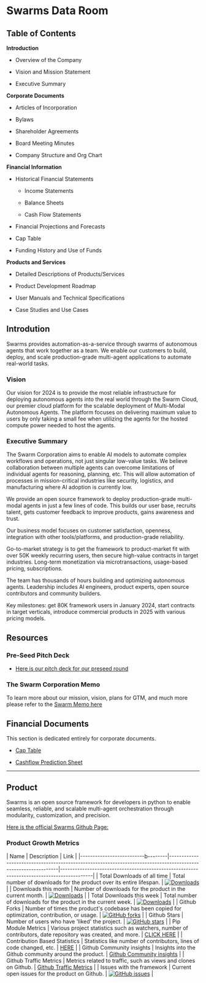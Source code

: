 # Swarms Data Room

## Table of Contents

**Introduction**

- Overview of the Company

- Vision and Mission Statement

- Executive Summary

**Corporate Documents**

- Articles of Incorporation

- Bylaws

- Shareholder Agreements

- Board Meeting Minutes

- Company Structure and Org Chart

**Financial Information**

- Historical Financial Statements
  
  - Income Statements

  - Balance Sheets

  - Cash Flow Statements

- Financial Projections and Forecasts

- Cap Table

- Funding History and Use of Funds

**Products and Services**

- Detailed Descriptions of Products/Services

- Product Development Roadmap

- User Manuals and Technical Specifications

- Case Studies and Use Cases


## **Introdution**
Swarms provides automation-as-a-service through swarms of autonomous agents that work together as a team. We enable our customers to build, deploy, and scale production-grade multi-agent applications to automate real-world tasks.

### **Vision**
Our vision for 2024 is to provide the most reliable infrastructure for deploying autonomous agents into the real world through the Swarm Cloud, our premier cloud platform for the scalable deployment of Multi-Modal Autonomous Agents. The platform focuses on delivering maximum value to users by only taking a small fee when utilizing the agents for the hosted compute power needed to host the agents.

### **Executive Summary**
The Swarm Corporation aims to enable AI models to automate complex workflows and operations, not just singular low-value tasks. We believe collaboration between multiple agents can overcome limitations of individual agents for reasoning, planning, etc. This will allow automation of processes in mission-critical industries like security, logistics, and manufacturing where AI adoption is currently low.  

We provide an open source framework to deploy production-grade multi-modal agents in just a few lines of code. This builds our user base, recruits talent, gets customer feedback to improve products, gains awareness and trust.

Our business model focuses on customer satisfaction, openness, integration with other tools/platforms, and production-grade reliability. 

Go-to-market strategy is to get the framework to product-market fit with over 50K weekly recurring users, then secure high-value contracts in target industries. Long-term monetization via microtransactions, usage-based pricing, subscriptions.

The team has thousands of hours building and optimizing autonomous agents. Leadership includes AI engineers, product experts, open source contributors and community builders.

Key milestones: get 80K framework users in January 2024, start contracts in target verticals, introduce commercial products in 2025 with various pricing models.

## Resources
### **Pre-Seed Pitch Deck** 
- [Here is our pitch deck for our preseed round](https://drive.google.com/file/d/1c76gK5UIdrfN4JOSpSlvVBEOpzR9emWc/view?usp=sharing)

### **The Swarm Corporation Memo**
To learn more about our mission, vision, plans for GTM, and much more please refer to the [Swarm Memo here](https://docs.google.com/document/d/1hS_nv_lFjCqLfnJBoF6ULY9roTbSgSuCkvXvSUSc7Lo/edit?usp=sharing)




## **Financial Documents**
This section is dedicated entirely for corporate documents.

- [Cap Table](https://docs.google.com/spreadsheets/d/1wuTWbfhYaY5Xp6nSQ9R0wDtSpwSS9coHxsjKd0UbIDc/edit?usp=sharing)

- [Cashflow Prediction Sheet](https://docs.google.com/spreadsheets/d/1HQEHCIXXMHajXMl5sj8MEfcQtWfOnD7GjHtNiocpD60/edit?usp=sharing)


------

## **Product**
Swarms is an open source framework for developers in python to enable seamless, reliable, and scalable multi-agent orchestration through modularity, customization, and precision.

[Here is the official Swarms Github Page:](https://github.com/kyegomez/swarms)

### Product Growth Metrics

| Name                             | Description                                                                                                   | Link                                                                                      |
|--------------------------b--------|---------------------------------------------------------------------------------------------------------------|-------------------------------------------------------------------------------------------|
| Total Downloads of all time      | Total number of downloads for the product over its entire lifespan.                                           | [![Downloads](https://static.pepy.tech/badge/swarms)](https://pepy.tech/project/swarms)   |
| Downloads this month             | Number of downloads for the product in the current month.                                                     | [![Downloads](https://static.pepy.tech/badge/swarms/month)](https://pepy.tech/project/swarms) |
| Total Downloads this week        | Total number of downloads for the product in the current week.                                                | [![Downloads](https://static.pepy.tech/badge/swarms/week)](https://pepy.tech/project/swarms) |
| Github Forks                     | Number of times the product's codebase has been copied for optimization, contribution, or usage.              | [![GitHub forks](https://img.shields.io/github/forks/kyegomez/swarms)](https://github.com/kyegomez/swarms/network) |
| Github Stars                     | Number of users who have 'liked' the project.                                                                 | [![GitHub stars](https://img.shields.io/github/stars/kyegomez/swarms)](https://github.com/kyegomez/swarms/stargazers) |
| Pip Module Metrics               | Various project statistics such as watchers, number of contributors, date repository was created, and more.   | [CLICK HERE](https://libraries.io/github/kyegomez/swarms)                                |
| Contribution Based Statistics    | Statistics like number of contributors, lines of code changed, etc.                                           | [HERE](https://github.com/kyegomez/swarms/graphs/contributors)                           |
| Github Community insights        | Insights into the Github community around the product.                                                        | [Github Community insights](https://github.com/kyegomez/swarms/graphs/community)         |
| Github Traffic Metrics           | Metrics related to traffic, such as views and clones on Github.                                               | [Github Traffic Metrics](https://github.com/kyegomez/swarms/graphs/traffic)               |
| Issues with the framework        | Current open issues for the product on Github.                                                                | [![GitHub issues](https://img.shields.io/github/issues/kyegomez/swarms)](https://github.com/kyegomez/swarms/issues) |

